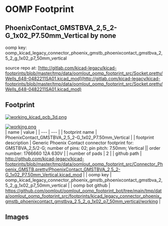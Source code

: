 # OOMP Footprint  
## PhoenixContact_GMSTBVA_2,5_2-G_1x02_P7.50mm_Vertical  by none  
  
oomp key: oomp_kicad_legacy_connector_phoenix_gmstb_phoenixcontact_gmstbva_2,5_2_g_1x02_p7_50mm_vertical  
  
source repo at: [http://gitlab.com/kicad-legacy/kicad-footprints/blob/master/tmp/data/oomlout_oomp_footprint_src/Socket.pretty/Wells_648-0482211SA01.kicad_mod](http://gitlab.com/kicad-legacy/kicad-footprints/blob/master/tmp/data/oomlout_oomp_footprint_src/Socket.pretty/Wells_648-0482211SA01.kicad_mod)  
## Footprint  
  
[![working_kicad_pcb_3d.png](working_kicad_pcb_3d_600.png)](working_kicad_pcb_3d.png)  
  
[![working.png](working_600.png)](working.png)  
| name | value | 
| --- | --- | 
| footprint name | PhoenixContact_GMSTBVA_2,5_2-G_1x02_P7.50mm_Vertical | 
| footprint description | Generic Phoenix Contact connector footprint for: GMSTBVA_2,5/2-G; number of pins: 02; pin pitch: 7.50mm; Vertical || order number: 1766660 12A 630V | 
| number of pads | 2 | 
| github path | http://github.com/kicad-legacy/kicad-footprints/blob/master/tmp/data/oomlout_oomp_footprint_src/Connector_Phoenix_GMSTB.pretty/PhoenixContact_GMSTBVA_2,5_2-G_1x02_P7.50mm_Vertical.kicad_mod | 
| oomp key | oomp_kicad_legacy_connector_phoenix_gmstb_phoenixcontact_gmstbva_2,5_2_g_1x02_p7_50mm_vertical | 
| oomp bot github | https://github.com/oomlout/oomlout_oomp_footprint_bot/tree/main/tmp/data/oomlout_oomp_footprint_src/footprints/kicad_legacy_connector_phoenix_gmstb_phoenixcontact_gmstbva_2,5_2_g_1x02_p7_50mm_vertical/working | 
## Images  
